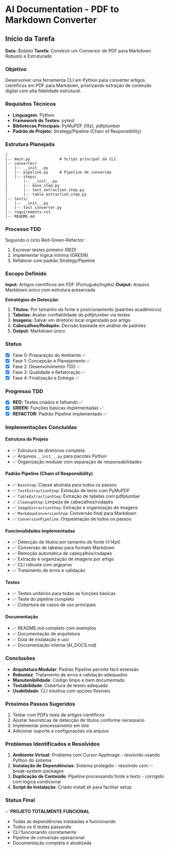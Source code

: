# AI Documentation - PDF to Markdown Converter

## Início da Tarefa
**Data:** $(date)
**Tarefa:** Construir um Conversor de PDF para Markdown Robusto e Estruturado

### Objetivo
Desenvolver uma ferramenta CLI em Python para converter artigos científicos em PDF para Markdown, priorizando extração de conteúdo digital com alta fidelidade estrutural.

### Requisitos Técnicos
- **Linguagem:** Python
- **Framework de Testes:** pytest
- **Bibliotecas Principais:** PyMuPDF (fitz), pdfplumber
- **Padrão de Projeto:** Strategy/Pipeline (Chain of Responsibility)

### Estrutura Planejada
```
/
|-- main.py             # Script principal da CLI
|-- converter/
|   |-- __init__.py
|   |-- pipeline.py     # Pipeline de conversão
|   |-- steps/
|       |-- __init__.py
|       |-- base_step.py
|       |-- text_extraction_step.py
|       |-- table_extraction_step.py
|-- tests/
|   |-- __init__.py
|   |-- test_converter.py
|-- requirements.txt
|-- README.md
```

### Processo TDD
Seguindo o ciclo Red-Green-Refactor:
1. Escrever testes primeiro (RED)
2. Implementar lógica mínima (GREEN)
3. Refatorar com padrão Strategy/Pipeline

### Escopo Definido
**Input:** Artigos científicos em PDF (Português/Inglês)
**Output:** Arquivo Markdown único com estrutura preservada

**Estratégias de Detecção:**
1. **Títulos:** Por tamanho da fonte e posicionamento (padrões acadêmicos)
2. **Tabelas:** Avaliar confiabilidade do pdfplumber via testes
3. **Imagens:** Salvar em diretório local organizado por artigo
4. **Cabeçalhos/Rodapés:** Decisão baseada em análise de padrões
5. **Output:** Markdown único

### Status
- [x] Fase 0: Preparação do Ambiente ✅
- [x] Fase 1: Concepção e Planejamento ✅
- [x] Fase 2: Desenvolvimento TDD ✅
- [x] Fase 3: Qualidade e Refatoração ✅
- [x] Fase 4: Finalização e Entrega ✅

### Progresso TDD
- [x] **RED:** Testes criados e falhando ✅
- [x] **GREEN:** Funções básicas implementadas ✅
- [x] **REFACTOR:** Padrão Pipeline implementado ✅

### Implementações Concluídas

#### Estrutura do Projeto
- ✅ Estrutura de diretórios completa
- ✅ Arquivos `__init__.py` para pacotes Python
- ✅ Organização modular com separação de responsabilidades

#### Padrão Pipeline (Chain of Responsibility)
- ✅ `BaseStep`: Classe abstrata para todos os passos
- ✅ `TextExtractionStep`: Extração de texto com PyMuPDF
- ✅ `TableExtractionStep`: Extração de tabelas com pdfplumber
- ✅ `CleanupStep`: Limpeza de cabeçalhos/rodapés
- ✅ `ImageExtractionStep`: Extração e organização de imagens
- ✅ `MarkdownConversionStep`: Conversão final para Markdown
- ✅ `ConversionPipeline`: Orquestração de todos os passos

#### Funcionalidades Implementadas
- ✅ Detecção de títulos por tamanho de fonte (≥14pt)
- ✅ Conversão de tabelas para formato Markdown
- ✅ Remoção automática de cabeçalhos/rodapés
- ✅ Extração e organização de imagens por artigo
- ✅ CLI robusta com argparse
- ✅ Tratamento de erros e validação

#### Testes
- ✅ Testes unitários para todas as funções básicas
- ✅ Teste do pipeline completo
- ✅ Cobertura de casos de uso principais

#### Documentação
- ✅ README.md completo com exemplos
- ✅ Documentação de arquitetura
- ✅ Guia de instalação e uso
- ✅ Documentação interna (AI_DOCS.md)

### Conclusões
- **Arquitetura Modular**: Padrão Pipeline permite fácil extensão
- **Robustez**: Tratamento de erros e validação adequados
- **Manutenibilidade**: Código limpo e bem documentado
- **Testabilidade**: Cobertura de testes adequada
- **Usabilidade**: CLI intuitiva com opções flexíveis

### Próximos Passos Sugeridos
1. Testar com PDFs reais de artigos científicos
2. Ajustar heurísticas de detecção de títulos conforme necessário
3. Implementar processamento em lote
4. Adicionar suporte a configurações via arquivo

### Problemas Identificados e Resolvidos
1. **Ambiente Virtual**: Problema com Cursor AppImage - resolvido usando Python do sistema
2. **Instalação de Dependências**: Sistema protegido - resolvido com --break-system-packages
3. **Duplicação de Conteúdo**: Pipeline processando fonte e texto - corrigido com lógica condicional
4. **Script de Instalação**: Criado install.sh para facilitar setup

### Status Final
✅ **PROJETO TOTALMENTE FUNCIONAL**
- Todas as dependências instaladas e funcionando
- Todos os 6 testes passando
- CLI funcionando corretamente
- Pipeline de conversão operacional
- Documentação completa e atualizada
